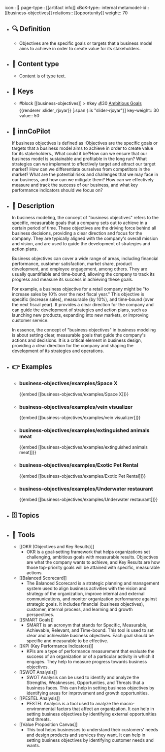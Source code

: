 icon:: 🧿
page-type:: [[artifact info]]
xBoK-type:: internal
metamodel-id:: [[business-objectives]]
relations:: [[opportunity]]
weight:: 70

- ## 🔍 Definition
  - Objectives are the specific goals or targets that a business model aims to achieve in order to create value for its stakeholders.
- ## 📰 Content type 
  - Content is of type text.
  
- ## 🔑 Keys
  - #block [[business-objectives]] > #key 💰30 [Ambitious Goals](https://go.plastilinn.com/#/page/business-objectives%2FAmbitious%20Goals) {{renderer :slider_rjxyar}} [:span {:is "slider-rjxyar"}] 
    key-weight:: 30
    value:: 50
- ## 🤖 innCoPilot
  If business objectives is defined as :Objectives are the specific goals or targets that a business model aims to achieve in order to create value for its stakeholders., What could it be?How can we ensure that our business model is sustainable and profitable in the long run?
  What strategies can we implement to effectively target and attract our target market?
  How can we differentiate ourselves from competitors in the market?
  What are the potential risks and challenges that we may face in our business, and how can we mitigate them?
  How can we effectively measure and track the success of our business, and what key performance indicators should we focus on?
- ## 📖 Description
  In business modeling, the concept of "business objectives" refers to the specific, measurable goals that a company sets out to achieve in a certain period of time. These objectives are the driving force behind all business decisions, providing a clear direction and focus for the company. They are typically aligned with the company's overall mission and vision, and are used to guide the development of strategies and action plans.
  
  Business objectives can cover a wide range of areas, including financial performance, customer satisfaction, market share, product development, and employee engagement, among others. They are usually quantifiable and time-bound, allowing the company to track its progress and measure its success in achieving these goals.
  
  For example, a business objective for a retail company might be "to increase sales by 10% over the next fiscal year." This objective is specific (increase sales), measurable (by 10%), and time-bound (over the next fiscal year). It provides a clear direction for the company and can guide the development of strategies and action plans, such as launching new products, expanding into new markets, or improving customer service.
  
  In essence, the concept of "business objectives" in business modeling is about setting clear, measurable goals that guide the company's actions and decisions. It is a critical element in business design, providing a clear direction for the company and shaping the development of its strategies and operations.
- ## 👉 Examples
  - ### business-objectives/examples/Space X
    {{embed [[business-objectives/examples/Space X]]}}
  - ### business-objectives/examples/vein visualizer
    {{embed [[business-objectives/examples/vein visualizer]]}}
  - ### business-objectives/examples/extinguished animals meat
    {{embed [[business-objectives/examples/extinguished animals meat]]}}
  - ### business-objectives/examples/Exotic Pet Rental
    {{embed [[business-objectives/examples/Exotic Pet Rental]]}}
  - ### business-objectives/examples/Underwater restaurant
    {{embed [[business-objectives/examples/Underwater restaurant]]}}
  
- ## 🗄️ Topics
  
- ## 🧰 Tools
  - [[OKR (Objectives and Key Results)]]
    - OKR is a goal-setting framework that helps organizations set challenging, ambitious goals with measurable results. Objectives are what the company wants to achieve, and Key Results are how those top-priority goals will be attained with specific, measurable actions.
  - [[Balanced Scorecard]]
    - The Balanced Scorecard is a strategic planning and management system used to align business activities with the vision and strategy of the organization, improve internal and external communications, and monitor organization performance against strategic goals. It includes financial (business objectives), customer, internal process, and learning and growth perspectives.
  - [[SMART Goals]]
    - SMART is an acronym that stands for Specific, Measurable, Achievable, Relevant, and Time-bound. This tool is used to set clear and achievable business objectives. Each goal should be specific and measurable to be effective.
  - [[KPI (Key Performance Indicators)]]
    - KPIs are a type of performance measurement that evaluate the success of an organization or of a particular activity in which it engages. They help to measure progress towards business objectives.
  - [[SWOT Analysis]]
    - SWOT Analysis can be used to identify and analyze the Strengths, Weaknesses, Opportunities, and Threats that a business faces. This can help in setting business objectives by identifying areas for improvement and growth opportunities.
  - [[PESTEL Analysis]]
    - PESTEL Analysis is a tool used to analyze the macro-environmental factors that affect an organization. It can help in setting business objectives by identifying external opportunities and threats.
  - [[Value Proposition Canvas]]
    - This tool helps businesses to understand their customers' needs and design products and services they want. It can help in setting business objectives by identifying customer needs and wants.
